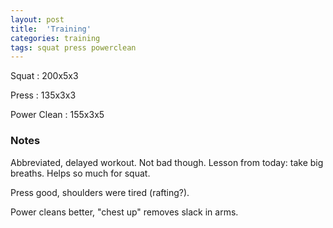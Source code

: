 ```yaml
---
layout: post
title:  'Training'
categories: training
tags: squat press powerclean
---
```


Squat       :   200x5x3

Press       :   135x3x3

Power Clean :   155x3x5


### Notes

Abbreviated, delayed workout. Not bad though. Lesson from today: take big breaths. Helps
so much for squat.

Press good, shoulders were tired (rafting?).

Power cleans better, "chest up" removes slack in arms.
